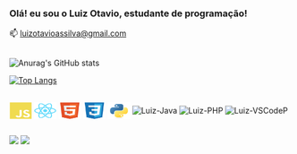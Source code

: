 ### Olá! eu sou o Luiz Otavio, estudante de programação!

📫 luizotavioassilva@gmail.com

 ##

 ![Anurag's GitHub stats](https://github-readme-stats.vercel.app/api?username=LuizOASSilva&show_icons=true&theme=radical)

 [![Top Langs](https://github-readme-stats.vercel.app/api/top-langs/?username=LuizOASSilva&layout=compact)](https://github.com/LuizOASSilva/github-readme-stats)


<div style="display: inline_block"><br>
  <img align="center" alt="Luiz-Js" height="30" width="40" src="https://raw.githubusercontent.com/devicons/devicon/master/icons/javascript/javascript-plain.svg">
  <img align="center" alt="Luiz-React" height="30" width="40" src="https://raw.githubusercontent.com/devicons/devicon/master/icons/react/react-original.svg">
  <img align="center" alt="Luiz-HTML" height="30" width="40" src="https://raw.githubusercontent.com/devicons/devicon/master/icons/html5/html5-original.svg">
  <img align="center" alt="Luiz-CSS" height="30" width="40" src="https://raw.githubusercontent.com/devicons/devicon/master/icons/css3/css3-original.svg">
  <img align="center" alt="Luiz-Python" height="30" width="40" src="https://raw.githubusercontent.com/devicons/devicon/master/icons/python/python-original.svg">
  <img align="center" alt="Luiz-Java" height="30" width="40" src="https://cdn.jsdelivr.net/gh/devicons/devicon@latest/icons/java/java-original.svg">
  <img align="center" alt="Luiz-PHP" height="30" width="40" src="https://cdn.jsdelivr.net/gh/devicons/devicon@latest/icons/php/php-original.svg">
  <img align="center" alt="Luiz-VSCodeP" height="30" width="40" src="https://cdn.jsdelivr.net/gh/devicons/devicon@latest/icons/vscode/vscode-original.svg">
</div>

 ##

<div> 
  <a href = "mailto:luizotavioassilva@gmail.com"><img src="https://img.shields.io/badge/-Gmail-%23333?style=for-the-badge&logo=gmail&logoColor=white" target="_blank"></a>
  <a href="https://www.linkedin.com/in/" target="_blank"><img src="https://img.shields.io/badge/-LinkedIn-%230077B5?style=for-the-badge&logo=linkedin&logoColor=white" target="_blank"></a> 
  
</div>
